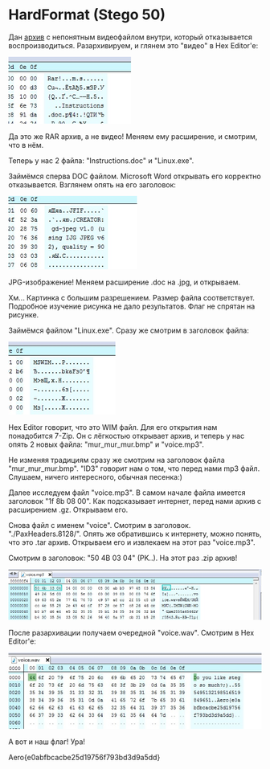 # HardFormat (Stego 50)

Дан [архив](https://github.com/vnide/AeroSpace-CTF/blob/master/HardFormat/HardFormat.zip) с непонятным видеофайлом внутри, который отказывается воспроизводиться. Разархивируем, и глянем это "видео" в Hex Editor'е:

![](https://github.com/vnide/AeroSpace-CTF/blob/master/HardFormat/files/1.jpg)

Да это же RAR архив, а не видео! Меняем ему расширение, и смотрим, что в нём.

Теперь у нас 2 файла: "Instructions.doc" и "Linux.exe".

Займёмся сперва DOC файлом. Microsoft Word открывать его корректно отказывается. Взглянем опять на его заголовок:

![](https://github.com/vnide/AeroSpace-CTF/blob/master/HardFormat/files/2.jpg)

JPG-изображение! Меняем расширение .doc на .jpg, и открываем.

Хм... Картинка с большим разрешением. Размер файла соответствует. Подробное изучение рисунка не дало результатов. Флаг не спрятан на рисунке.

Займёмся файлом "Linux.exe". Сразу же смотрим в заголовок файла:

![](https://github.com/vnide/AeroSpace-CTF/blob/master/HardFormat/files/3.jpg)

Hex Editor говорит, что это WIM файл. Для его открытия нам понадобится 7-Zip. Он с лёгкостью открывает архив, и теперь у нас опять 2 новых файла: "mur_mur_mur.bmp" и "voice.mp3".

Не изменяя традициям сразу же смотрим на заголовок файла "mur_mur_mur.bmp". "ID3" говорит нам о том, что перед нами mp3 файл. Слушаем, ничего интересного, обычная песенка:)

Далее исследуем файл "voice.mp3". В самом начале файла имеется заголовок "1f 8b 08 00". Как подсказывает интернет, перед нами архив с расширением .gz. Открываем его.

Снова файл с именем "voice". Смотрим в заголовок. "./PaxHeaders.8128/". Опять же обратившись к интернету, можно понять, что это .tar архив. Открываем его и извлекаем на этот раз "voice.mp3".

Смотрим в заголовок: "50 4B 03 04" (PK..). На этот раз .zip архив!

![](https://github.com/vnide/AeroSpace-CTF/blob/master/HardFormat/files/4.jpg)

После разархивации получаем очередной "voice.wav". Смотрим в Hex Editor'е:

![](https://github.com/vnide/AeroSpace-CTF/blob/master/HardFormat/files/5.jpg)

А вот и наш флаг! Ура!

Aero{e0abfbcacbe25d19756f793bd3d9a5dd}

